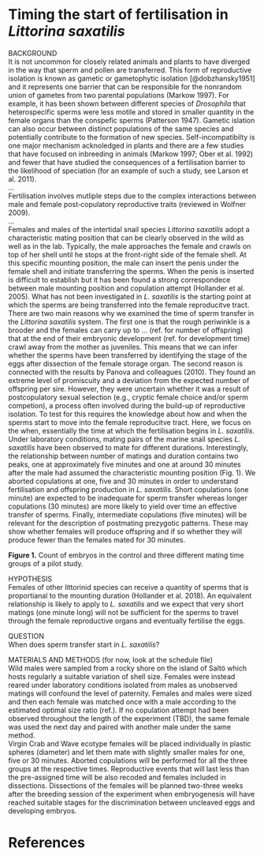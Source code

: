 # Timing the start of fertilisation in _Littorina saxatilis_  

BACKGROUND  
It is not uncommon for closely related animals and plants to have diverged in the way that sperm and pollen are transferred. This form of reproductive isolation is known as gametic or gametophytic isolation [@dobzhansky1951] and it represents one barrier that can be responsible for the nonrandom union of gametes from two parental populations (Markow 1997). For example, it has been shown between different species of _Drosophila_ that heterospecific sperms were less motile and stored in smaller quantity in the female organs than the conspefic sperms (Patterson 1947). Gametic islation can also occur between distinct populations of the same species and potentially contribute to the formation of new species. Self-incompatibilty is one major mechanism acknoledged in plants and there are a few studies that have focused on inbreeding in animals (Markow 1997; Ober et al. 1992) and fewer that have studied the consequences of a fertilisation barrier to the likelihood of speciation (for an example of such a study, see Larson et al. 2011).  
...  
Fertilisation involves mutliple steps due to the complex interactions between male and female post‐copulatory reproductive traits (reviewed in Wolfner 2009).  
...  
Females and males of the intertidal snail species _Littorina saxatilis_ adopt a characteristic mating position that can be clearly observed in the wild as well as in the lab. Typically, the male approaches the female and crawls on top of her shell until he stops at the front-right side of the female shell. At this specific mounting position, the male can insert the penis under the female shell and initiate transferring the sperms. When the penis is inserted is difficult to establish but it has been found a strong correspondece between male mounting position and copulation attempt (Hollander et al. 2005). What has not been investigated in _L. saxatilis_ is the starting point at which the sperms are being transferred into the female reproducitve tract.  
There are two main reasons why we examined the time of sperm transfer in the _Littorina saxatilis_ system. The first one is that the rough periwinkle is a brooder and the females can carry up to ... (ref. for number of offspring) that at the end of their embryonic development (ref. for development time) crawl away from the mother as juveniles. This means that we can infer whether the sperms have been transferred by identifying the stage of the eggs after dissection of the female storage organ. The second reason is connected with the results by Panova and colleagues (2010). They found an extreme level of promiscuity and a deviation from the expected number of offspring per sire. However, they were uncertain whether it was a result of postcopulatory sexual selection (e.g., cryptic female choice and/or sperm competion), a process often involved during the build-up of reproductive isolation. To test for this requires the knowledge about how and when the sperms start to move into the female reproducitve tract. Here, we focus on the when, essentially the time at which the fertilisation begins in _L. saxatilis_.
Under laboratory conditions, mating pairs of the marine snail species _L. saxatilis_ have been observed to mate for different durations. Interestingly, the relationship between number of matings and duration contains two peaks, one at approximately five minutes and one at around 30 minutes after the male had assumed the characteristic mounting position (Fig. 1). We aborted copulations at one, five and 30 minutes in order to understand fertilisation and offspring production in _L. saxatilis_. Short copulations (one minute) are expected to be inadequate for sperm transfer whereas longer copulations (30 minutes) are more likely to yield over time an effective transfer of sperms. Finally, intermediate copulations (five minutes) will be relevant for the description of postmating prezygotic patterns. These may show whether females will produce offspring and if so whether they will produce fewer than the females mated for 30 minutes.  

**Figure 1.** Count of embryos in the control and three different mating time groups of a pilot study.

HYPOTHESIS  
Females of other littorinid species can receive a quantity of sperms that is proportianal to the mounting duration (Hollander et al. 2018). An equivalent relationship is likely to apply to _L. saxatilis_ and we expect that very short matings (one minute long) will not be sufficient for the sperms to travel through the female reproductive organs and eventually fertilise the eggs.

QUESTION  
When does sperm transfer start in _L. saxatilis_?

MATERIALS AND METHODS (for now, look at the schedule file)  
Wild males were sampled from a rocky shore on the island of Saltö which hosts regularly a suitable variation of shell size. Females were instead reared under laboratory conditions isolated from males as unobserved matings will confound the level of paternity. Females and males were sized and then each female was matched once with a male according to the estimated optimal size ratio (ref.). If no copulation attempt had been observed throughout the length of the experiment (TBD), the same female was used the next day and paired with another male under the same method.  
Virgin Crab and Wave ecotype females will be placed individually in plastic spheres (diameter) and let them mate with slightly smaller males for one, five or 30 minutes. Aborted copulations will be performed for all the three groups at the respective times. Reproductive events that will last less than the pre-assigned time will be also recoded and females included in dissections. Dissections of the females will be planned two-three weeks after the breeding session of the experiment when embryogenesis will have reached suitable stages for the discrimination between uncleaved eggs and developing embryos.

# References
